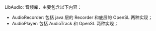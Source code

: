 LibAudio:
音频库，主要包含以下内容：
- AudioRecorder: 包括 java 层的 Recorder 和底层的 OpenSL 两种实现；
- AudioPlayer: 包括 AudioTrack 和 OpenSL 两种实现；